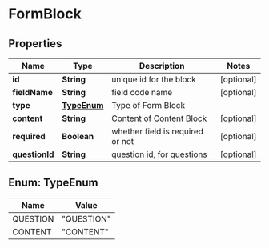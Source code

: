 

# FormBlock


## Properties

| Name | Type | Description | Notes |
|------------ | ------------- | ------------- | -------------|
|**id** | **String** | unique id for the block |  [optional] |
|**fieldName** | **String** | field code name |  [optional] |
|**type** | [**TypeEnum**](#TypeEnum) | Type of Form Block |  |
|**content** | **String** | Content of Content Block |  [optional] |
|**required** | **Boolean** | whether field is required or not |  [optional] |
|**questionId** | **String** | question id, for questions |  [optional] |



## Enum: TypeEnum

| Name | Value |
|---- | -----|
| QUESTION | &quot;QUESTION&quot; |
| CONTENT | &quot;CONTENT&quot; |



